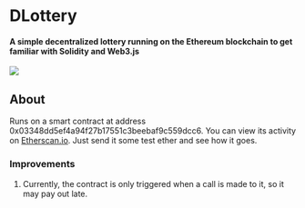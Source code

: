 # DLottery
#### A simple decentralized lottery running on the Ethereum blockchain to get familiar with Solidity and Web3.js

![](http://image.boomsbeat.com/data/images/full/211738/i-m-not-superstitious-but-i-am-a-little-stitious.jpg)

## About
Runs on a smart contract at address 0x03348dd5ef4a94f27b17551c3beebaf9c559dcc6.  You can view its activity on [Etherscan.io](https://rinkeby.etherscan.io/address/0x03348dd5ef4a94f27b17551c3beebaf9c559dcc6).  Just send it some test ether and see how it goes.

### Improvements
1. Currently, the contract is only triggered when a call is made to it, so it may pay out late.
